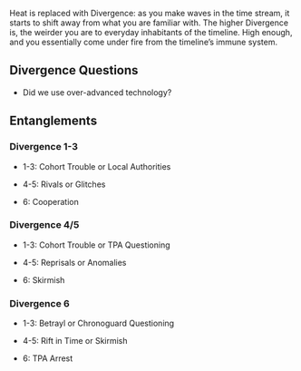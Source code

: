 Heat is replaced with Divergence: as you make waves in the time stream, it starts to shift away from what you are familiar with. The higher Divergence is, the weirder you are to everyday inhabitants of the timeline. High enough, and you essentially come under fire from the timeline’s immune system.

## Divergence Questions

* Did we use over-advanced technology?

## Entanglements 

### Divergence 1-3

* 1-3: Cohort Trouble or Local Authorities

* 4-5: Rivals or Glitches

* 6: Cooperation

### Divergence 4/5

* 1-3: Cohort Trouble or TPA Questioning

* 4-5: Reprisals or Anomalies

* 6: Skirmish

### Divergence 6

* 1-3: Betrayl or Chronoguard Questioning

* 4-5: Rift in Time or Skirmish

* 6: TPA Arrest
